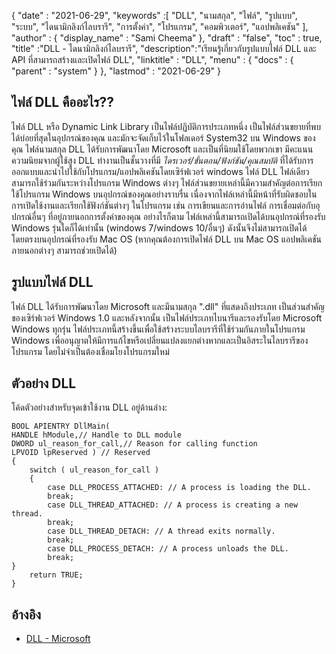 {
  "date" : "2021-06-29",
  "keywords" :[ "DLL", "นามสกุล", "ไฟล์", "รูปแบบ", "ระบบ", "ไดนามิกลิงก์ไลบรารี", "การตั้งค่า", "โปรแกรม", "คอมพิวเตอร์", "แอปพลิเคชัน" ],
  "author" : {
    "display_name" : "Sami Cheema"
},
  "draft" : "false",
  "toc" : true,
  "title" :"DLL - ไดนามิกลิงก์ไลบรารี",
  "description":"เรียนรู้เกี่ยวกับรูปแบบไฟล์ DLL และ API ที่สามารถสร้างและเปิดไฟล์ DLL",
  "linktitle" : "DLL",
  "menu" : {
    "docs" : {
      "parent" : "system"
}
},
  "lastmod" : "2021-06-29"
}

## ไฟล์ DLL คืออะไร?? ##

ไฟล์ DLL หรือ Dynamic Link Library เป็นไฟล์ปฏิบัติการประเภทหนึ่ง เป็นไฟล์ส่วนขยายที่พบได้บ่อยที่สุดในอุปกรณ์ของคุณ และมักจะจัดเก็บไว้ในโฟลเดอร์ System32 บน Windows ของคุณ ไฟล์นามสกุล DLL ได้รับการพัฒนาโดย Microsoft และเป็นที่นิยมใช้โดยพวกเขา มีคะแนนความนิยมจากผู้ใช้สูง DLL ทำงานเป็นชั้นวางที่มี *ไดรเวอร์/ขั้นตอน/ฟังก์ชัน/คุณสมบัติ* ที่ได้รับการออกแบบและนำไปใช้กับโปรแกรม/แอปพลิเคชันโดยเซิร์ฟเวอร์ windows ไฟล์ DLL ไฟล์เดียวสามารถใช้ร่วมกันระหว่างโปรแกรม Windows ต่างๆ ไฟล์ส่วนขยายเหล่านี้มีความสำคัญต่อการเรียกใช้โปรแกรม Windows บนอุปกรณ์ของคุณอย่างราบรื่น เนื่องจากไฟล์เหล่านี้มีหน้าที่รับผิดชอบในการเปิดใช้งานและเรียกใช้ฟังก์ชันต่างๆ ในโปรแกรม เช่น การเขียนและการอ่านไฟล์ การเชื่อมต่อกับอุปกรณ์อื่นๆ ที่อยู่ภายนอกการตั้งค่าของคุณ
อย่างไรก็ตาม ไฟล์เหล่านี้สามารถเปิดได้บนอุปกรณ์ที่รองรับ Windows รุ่นใดก็ได้เท่านั้น (windows 7/windows 10/อื่นๆ) ดังนั้นจึงไม่สามารถเปิดได้โดยตรงบนอุปกรณ์ที่รองรับ Mac OS (หากคุณต้องการเปิดไฟล์ DLL บน Mac OS แอปพลิเคชันภายนอกต่างๆ สามารถช่วยเปิดได้)


## รูปแบบไฟล์ DLL ##

ไฟล์ DLL ได้รับการพัฒนาโดย Microsoft และมีนามสกุล ".dll" ที่แสดงถึงประเภท เป็นส่วนสำคัญของเซิร์ฟเวอร์ Windows 1.0 และหลังจากนั้น เป็นไฟล์ประเภทไบนารีและรองรับโดย Microsoft Windows ทุกรุ่น ไฟล์ประเภทนี้สร้างขึ้นเพื่อใช้สร้างระบบไลบรารีที่ใช้ร่วมกันภายในโปรแกรม Windows เพื่ออนุญาตให้มีการแก้ไขหรือเปลี่ยนแปลงแยกต่างหากและเป็นอิสระในไลบรารีของโปรแกรม โดยไม่จำเป็นต้องเชื่อมโยงโปรแกรมใหม่


## ตัวอย่าง DLL ##

โค้ดตัวอย่างสำหรับจุดเข้าใช้งาน DLL อยู่ด้านล่าง:

```
BOOL APIENTRY DllMain(
HANDLE hModule,// Handle to DLL module
DWORD ul_reason_for_call,// Reason for calling function
LPVOID lpReserved ) // Reserved
{
    switch ( ul_reason_for_call )
    {
        case DLL_PROCESS_ATTACHED: // A process is loading the DLL.
        break;
        case DLL_THREAD_ATTACHED: // A process is creating a new thread.
        break;
        case DLL_THREAD_DETACH: // A thread exits normally.
        break;
        case DLL_PROCESS_DETACH: // A process unloads the DLL.
        break;
}
    return TRUE;
}

```

## อ้างอิง ##

* [DLL - Microsoft](https://learn.microsoft.com/en-us/troubleshoot/windows-client/deployment/dynamic-link-library)
